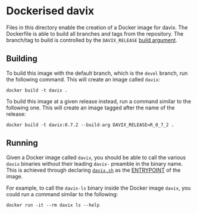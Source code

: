# Dockerised davix

Files in this directory enable the creation of a Docker image for davix. The
Dockerfile is able to build all branches and tags from the repository. The
branch/tag to build is controlled by the `DAVIX_RELEASE` [build argument].

  [build argument]: https://docs.docker.com/engine/reference/commandline/build#set-build-time-variables---build-arg

## Building

To build this image with the default branch, which is the `devel` branch, run
the following command. This will create an image called `davix`:

```shell
docker build -t davix .
```

To build this image at a given release instead, run a command similar to the
following one. This will create an image tagged after the name of the release:

```shell
docker build -t davix:0.7.2 --build-arg DAVIX_RELEASE=R_0_7_2 .
```

## Running

Given a Docker image called `davix`, you should be able to call the various
`davix` binaries without their leading `davix-` preamble in the binary name.
This is achieved through declaring [`davix.sh`] as the [ENTRYPOINT] of the
image.

  [`davix.sh`]: ./davix.sh
  [ENTRYPOINT]: https://docs.docker.com/engine/reference/builder/#entrypoint

For example, to call the `davix-ls` binary inside the Docker image `davix`, you
could run a command similar to the following:

```shell
docker run -it --rm davix ls --help
```

